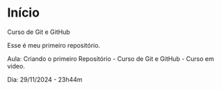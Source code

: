 # Início
 Curso de Git e GitHub

Esse é meu primeiro repositório.

Aula: Criando o primeiro Repositório - Curso de Git e GitHub - Curso em video.

Dia: 29/11/2024 - 23h44m